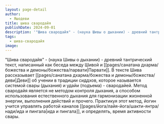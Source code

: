 ```yaml
---
layout: page-detail
author:
  - Яшодеви
title: шива свародайя
publishDate: 2024-09-01
description: '"Шива свародайя" - (наука Шивы о дыхании) - древний тантрический текст, написанный как беседа между Шивой и Парвати. В тексте Шива рассказывает Деви об учении в традиции сиддхов, которое называется системой свары (дыхания) и удайи (подъема) - свародайей.'
tags:
  - шива-свародайя
image:
---
```

"Шива свародайя" - (наука Шивы о дыхании) - древний тантрический текст, написанный как беседа между Шивой и [[pages/санатана дхарма/божества и демоны/божества/парвати|Парвати]]. В тексте Шива рассказывает [[pages/санатана дхарма/божества и демоны/божества/деви|Деви]] об учении в традиции сиддхов, которое называется системой свары (дыхания) и удайи (подъема) - свародайей. Метод свародайя является не методом контроля дыхания, а способом использования естественного дыхания для гармонизации жизненной энергии, выполнения действий и прочего. Практикуя этот метод, йогин учится управлять работой каналов [[pages/йога/лайя-йога/шакти-янтра/нади/ида и пингала|ида и пингала]], и определять, время активности свары.

